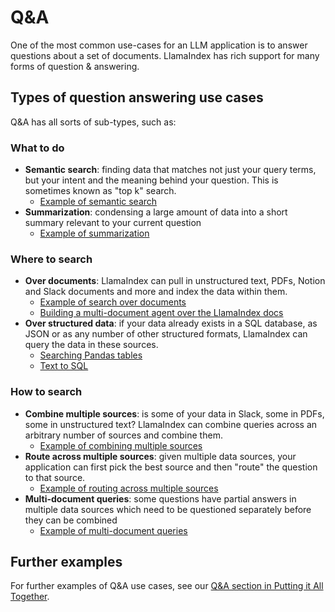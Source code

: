 # Q&A

One of the most common use-cases for an LLM application is to answer questions about a set of documents. LlamaIndex has rich support for many forms of question & answering.

## Types of question answering use cases

Q&A has all sorts of sub-types, such as:

### What to do

- **Semantic search**: finding data that matches not just your query terms, but your intent and the meaning behind your question. This is sometimes known as "top k" search.
  - [Example of semantic search](../../understanding/putting_it_all_together/q_and_a.md#semantic-search)
- **Summarization**: condensing a large amount of data into a short summary relevant to your current question
  - [Example of summarization](../../understanding/putting_it_all_together/q_and_a.md#summarization)

### Where to search

- **Over documents**: LlamaIndex can pull in unstructured text, PDFs, Notion and Slack documents and more and index the data within them.
  - [Example of search over documents](../../understanding/putting_it_all_together/q_and_a.md#multi-document-queries)
  - [Building a multi-document agent over the LlamaIndex docs](../../examples/agent/multi_document_agents-v1.ipynb)
- **Over structured data**: if your data already exists in a SQL database, as JSON or as any number of other structured formats, LlamaIndex can query the data in these sources.
  - [Searching Pandas tables](../../examples/query_engine/pandas_query_engine.ipynb)
  - [Text to SQL](../../examples/index_structs/struct_indices/SQLIndexDemo.ipynb)

### How to search

- **Combine multiple sources**: is some of your data in Slack, some in PDFs, some in unstructured text? LlamaIndex can combine queries across an arbitrary number of sources and combine them.
  - [Example of combining multiple sources](../../understanding/putting_it_all_together/q_and_a.md#multi-document-queries)
- **Route across multiple sources**: given multiple data sources, your application can first pick the best source and then "route" the question to that source.
  - [Example of routing across multiple sources](../../understanding/putting_it_all_together/q_and_a.md#routing-over-heterogeneous-data)
- **Multi-document queries**: some questions have partial answers in multiple data sources which need to be questioned separately before they can be combined
  - [Example of multi-document queries](../../understanding/putting_it_all_together/q_and_a.md#multi-document-queries)

## Further examples

For further examples of Q&A use cases, see our [Q&A section in Putting it All Together](../../understanding/putting_it_all_together/q_and_a.md).
